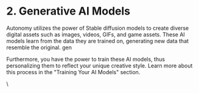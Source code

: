 # 2. Generative AI Models

Autonomy utilizes the power of Stable diffusion models to create diverse digital assets such as images, videos, GIFs, and game assets. These AI models learn from the data they are trained on, generating new data that resemble the original. gen

Furthermore, you have the power to train these AI models, thus personalizing them to reflect your unique creative style. Learn more about this process in the "Training Your AI Models" section.

\
